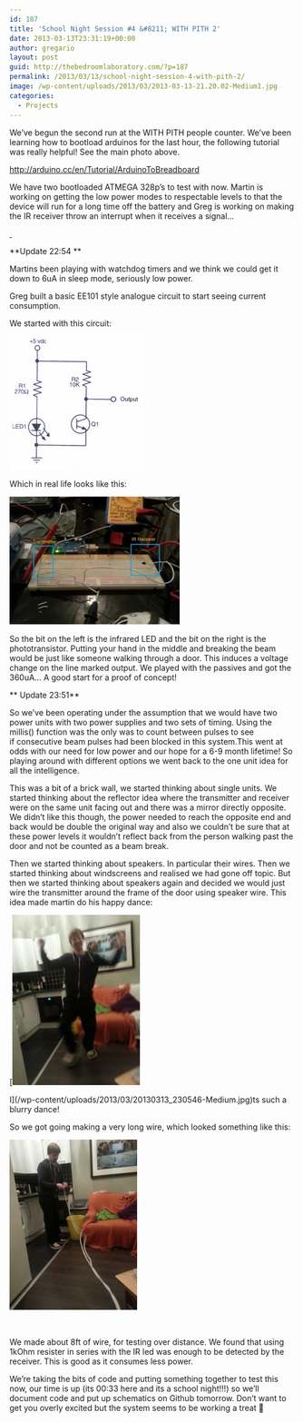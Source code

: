 ```yaml
---
id: 187
title: 'School Night Session #4 &#8211; WITH PITH 2'
date: 2013-03-13T23:31:19+00:00
author: gregario
layout: post
guid: http://thebedroomlaboratory.com/?p=187
permalink: /2013/03/13/school-night-session-4-with-pith-2/
image: /wp-content/uploads/2013/03/2013-03-13-21.20.02-Medium1.jpg
categories:
  - Projects
---
```

We&#8217;ve begun the second run at the WITH PITH people counter. We&#8217;ve been learning how to bootload arduinos for the last hour, the following tutorial was really helpful! See the main photo above.

http://arduino.cc/en/Tutorial/ArduinoToBreadboard

We have two bootloaded ATMEGA 328p&#8217;s to test with now. Martin is working on getting the low power modes to respectable levels to that the device will run for a long time off the battery and Greg is working on making the IR receiver throw an interrupt when it receives a signal&#8230;

[ ](/wp-content/uploads/2013/03/2013-03-13-21.20.02-Medium.jpg)

**Update 22:54 **

Martins been playing with watchdog timers and we think we could get it down to 6uA in sleep mode, seriously low power.
  
Greg built a basic EE101 style analogue circuit to start seeing current consumption.

We started with this circuit:
  
[<img class="alignnone size-full wp-image-189" alt="Capture" src="/wp-content/uploads/2013/03/Capture.png" width="236" height="235" />](/wp-content/uploads/2013/03/Capture.png)

Which in real life looks like this:
  
[<img class="alignnone size-medium wp-image-190" alt="20130313_230246 (Medium)" src="/wp-content/uploads/2013/03/20130313_230246-Medium-300x225.jpg" width="300" height="225" />](/wp-content/uploads/2013/03/20130313_230246-Medium.jpg)

So the bit on the left is the infrared LED and the bit on the right is the phototransistor. Putting your hand in the middle and breaking the beam would be just like someone walking through a door. This induces a voltage change on the line marked output. We played with the passives and got the 360uA&#8230; A good start for a proof of concept!

** Update 23:51**

So we&#8217;ve been operating under the assumption that we would have two power units with two power supplies and two sets of timing. Using the millis() function was the only was to count between pulses to see if consecutive beam pulses had been blocked in this system.This went at odds with our need for low power and our hope for a 6-9 month lifetime! So playing around with different options we went back to the one unit idea for all the intelligence.

This was a bit of a brick wall, we started thinking about single units. We started thinking about the reflector idea where the transmitter and receiver were on the same unit facing out and there was a mirror directly opposite. We didn&#8217;t like this though, the power needed to reach the opposite end and back would be double the original way and also we couldn&#8217;t be sure that at these power levels it wouldn&#8217;t reflect back from the person walking past the door and not be counted as a beam break.

Then we started thinking about speakers. In particular their wires. Then we started thinking about windscreens and realised we had gone off topic. But then we started thinking about speakers again and decided we would just wire the transmitter around the frame of the door using speaker wire. This idea made martin do his happy dance:

[<img class="alignnone size-medium wp-image-193" alt="20130313_230546 (Medium)" src="/wp-content/uploads/2013/03/20130313_230546-Medium-225x300.jpg" width="225" height="300" />
  
I](/wp-content/uploads/2013/03/20130313_230546-Medium.jpg)ts such a blurry dance!

So we got going making a very long wire, which looked something like this:

[<img class="alignnone size-medium wp-image-194" alt="20130313_231651 (Medium)" src="/wp-content/uploads/2013/03/20130313_231651-Medium-225x300.jpg" width="225" height="300" />](/wp-content/uploads/2013/03/20130313_231651-Medium.jpg)

&nbsp;

We made about 8ft of wire, for testing over distance. We found that using 1kOhm resister in series with the IR led was enough to be detected by the receiver. This is good as it consumes less power.

We&#8217;re taking the bits of code and putting something together to test this now, our time is up (its 00:33 here and its a school night!!!) so we&#8217;ll document code and put up schematics on Github tomorrow. Don&#8217;t want to get you overly excited but the system seems to be working a treat 🙂